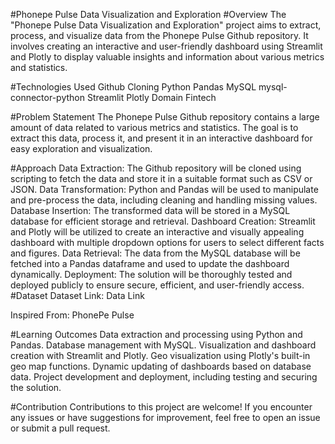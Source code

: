#Phonepe Pulse Data Visualization and Exploration
#Overview
The "Phonepe Pulse Data Visualization and Exploration" project aims to extract, process, and visualize data from the Phonepe Pulse Github repository. It involves creating an interactive and user-friendly dashboard using Streamlit and Plotly to display valuable insights and information about various metrics and statistics.

#Technologies Used
Github Cloning
Python
Pandas
MySQL
mysql-connector-python
Streamlit
Plotly
Domain
Fintech

#Problem Statement
The Phonepe Pulse Github repository contains a large amount of data related to various metrics and statistics. The goal is to extract this data, process it, and present it in an interactive dashboard for easy exploration and visualization.

#Approach
Data Extraction: The Github repository will be cloned using scripting to fetch the data and store it in a suitable format such as CSV or JSON.
Data Transformation: Python and Pandas will be used to manipulate and pre-process the data, including cleaning and handling missing values.
Database Insertion: The transformed data will be stored in a MySQL database for efficient storage and retrieval.
Dashboard Creation: Streamlit and Plotly will be utilized to create an interactive and visually appealing dashboard with multiple dropdown options for users to select different facts and figures.
Data Retrieval: The data from the MySQL database will be fetched into a Pandas dataframe and used to update the dashboard dynamically.
Deployment: The solution will be thoroughly tested and deployed publicly to ensure secure, efficient, and user-friendly access.
#Dataset
Dataset Link: Data Link

Inspired From: PhonePe Pulse

#Learning Outcomes
Data extraction and processing using Python and Pandas.
Database management with MySQL.
Visualization and dashboard creation with Streamlit and Plotly.
Geo visualization using Plotly's built-in geo map functions.
Dynamic updating of dashboards based on database data.
Project development and deployment, including testing and securing the solution.

#Contribution
Contributions to this project are welcome! If you encounter any issues or have suggestions for improvement, feel free to open an issue or submit a pull request.
